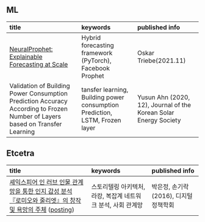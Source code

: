 
## ML
|title|keywords|published info|
|:-|:-|:-|
|[NeuralProphet: Explainable Forecasting at Scale](https://arxiv.org/abs/2111.15397?fbclid=IwAR2vCkHYiy5yuPPjWXpJgAJs-uD5NkH4liORt1ch4a6X_kmpMqagGtXyez4)|Hybrid forecasting framework (PyTorch), Facebook Prophet|Oskar Triebe(2021.11)|
|Validation of Building Power Consumption Prediction Accuracy According to Frozen Number of Layers based on Transfer Learning|tansfer learning, Building power consumption Prediction, LSTM, Frozen layer|Yusun Ahn (2020, 12), Journal of the Korean Solar Energy Society|

## Etcetra
|title|keywords|published info|
|:-|:-|:-|
|[셰익스피어 인 러브 인물 관계망을 통한 인지 감성 분석 『로미오와 줄리엣』의 창작 및 욕망의 주체](https://www.krm.or.kr/krmts/search/detailView.html?dbGubun=SD&category=ResearchPaper&m201_id=10057132&local_id=10080494) ([posting]()) |스토리텔링 아키텍처, 라캉, 복잡계 네트워크 분석, 사회 관계망| 박은정, 손기락 (2016), 디지털정책학회|
